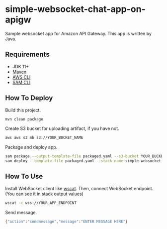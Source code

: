 # simple-websocket-chat-app-on-apigw
Sample websocket app for Amazon API Gateway.
This app is written by Java.

## Requirements
* JDK 11+
* [Maven](https://maven.apache.org/)
* [AWS CLI](https://aws.amazon.com/jp/cli/)
* [SAM CLI](https://github.com/awslabs/aws-sam-cli)

## How To Deploy
Build this project.
```bash
mvn clean package
```

Create S3 bucket for uploading artifact, if you have not.
```bash
aws aws s3 mb s3://YOUR_BUCKET_NAME
```

Package and deploy app.
```bash
sam package --output-template-file packaged.yaml --s3-bucket YOUR_BUCKET_NAME
sam deploy --template-file packaged.yaml --stack-name simple-websocket-chat-app --capabilities CAPABILITY_IAM
```

## How To Use
Install WebSocket client like [wscat](https://github.com/websockets/wscat).
Then, connect WebSocket endpoint. (You can see it in stack output values)
```bash
wscat -c wss://YOUR_APP_ENDPOINT
```

Send message.
```bash
{"action":"sendmessage","message":"ENTER MESSAGE HERE"}
```
